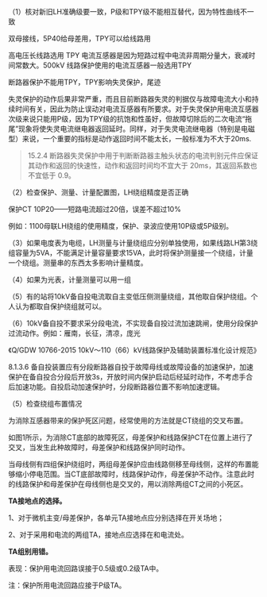 （1）核对新旧LH准确级要一致，P级和TPY级不能相互替代，因为特性曲线不一致

双母接线，5P40给母差用，TPY可以给线路用

高电压长线路选用 TPY 电流互感器是因为短路过程中电流非周期分量大，衰减时间常数大。500kV 线路保护使用的电流互感器一般选用TPY

断路器保护不能用TPY，TPY影响失灵保护，尾迹

失灵保护的动作后果非常严重，而且目前断路器失灵的判据仅与故障电流大小和持续时间有关，因此为防止误动对电流互感器有所要求。对于失灵保护用电流互感器次级来说只能用P级，因为TPY级的抗饱和性虽好，但故障切除后的二次电流“拖尾”现象将使失灵电流继电器返回延时。同样，对于失灵电流继电器（特别是电磁型）来说，一个重要的指标是动作返回时间不能太长，一般标准为不大于20ms.

>15.2.4 断路器失灵保护中用于判断断路器主触头状态的电流判别元件应保证其动作和返回的快速性，动作和返回时间均不宜大于 20ms，其返回系数也不宜低于 0.9。

（2）检查保护、测量、计量配置图，LH绕组精度是否正确

保护CT  10P20——短路电流超过20倍，误差不超过10%

例如：1100母联LH绕组的使用精度，保护、录波应使用10P级或5P级别。

（3）如果电度表为电缆，LH测量与计量绕组应分别单独使用，如果线路LH第3绕组容量为5VA，不能满足计量容量要求15VA，此时将保护测量接一个绕组，计量一个绕组。测量串的东西太多影响计量精度。

（4）如果为光表，计量测量可以用一组

（5）有的站将10kV备自投电流取自主变低压侧测量绕组，其他取自保护绕组。个人认为都取自保护绕组就可以。

（6）10kV备自投不要求采分段电流，不实现备自投过流加速跳闸，使用分段保护过流动作。例如：雁南，长征，清凉，庞光

《Q/GDW 10766-2015 10kV～110（66）kV线路保护及辅助装置标准化设计规范》

8.1.3.6 备自投装置应有分段断路器自投于故障母线或故障设备的加速保护，加速保护在备自投合分段后开放3s，开放时间内保护启动后经延时动作，不考虑手合后加速功能。自投启动加速保护时，分段断路器位置不影响加速逻辑。

（5）检查绕组布置情况

为消除互感器带来的保护死区问题，经常使用的方法就是CT绕组的交叉布置。

如图1所示，为消除CT底部的故障死区，母差保护和线路保护CT在位置上进行了交叉，当发生此种故障时，母差保护和线路保护同时动作。

当母线侧有四组保护绕组时，两组母差保护应由线路侧移至母线侧，这样的布置能够缩小停电范围。当CT底部故障时，线路保护动作，母差保护不动作。注意此时的线路保护和母差保护在母线侧也是交叉的，用以消除两组CT之间的小死区。



**TA接地点的选择。**

1、对于微机主变/母差保护，各单元TA接地点应分别选择在开关场地；

2、对于采用和电流的两组TA，接地点应选择在和电流处。

**TA组别用错。**

表现：保护用电流回路误接于0.5级或0.2级TA中。

注：保护所用电流回路应接于P级TA。
